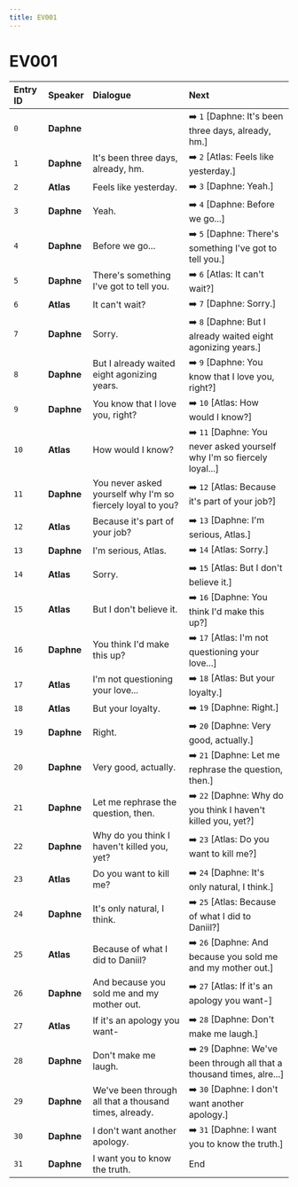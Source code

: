 ```yaml
---
title: EV001
---
```


# EV001


| Entry ID | Speaker | Dialogue | Next |
| :------- | :------ | :------- | :------------ |
| `0` | **Daphne** |  | ➡️ `1` \[Daphne: It's been three days, already, hm\.\] |
| `1` | **Daphne** | It's been three days, already, hm\. | ➡️ `2` \[Atlas: Feels like yesterday\.\] |
| `2` | **Atlas** | Feels like yesterday\. | ➡️ `3` \[Daphne: Yeah\.\] |
| `3` | **Daphne** | Yeah\. | ➡️ `4` \[Daphne: Before we go\.\.\.\] |
| `4` | **Daphne** | Before we go\.\.\. | ➡️ `5` \[Daphne: There's something I've got to tell you\.\] |
| `5` | **Daphne** | There's something I've got to tell you\. | ➡️ `6` \[Atlas: It can't wait?\] |
| `6` | **Atlas** | It can't wait? | ➡️ `7` \[Daphne: Sorry\.\] |
| `7` | **Daphne** | Sorry\. | ➡️ `8` \[Daphne: But I already waited eight agonizing years\.\] |
| `8` | **Daphne** | But I already waited eight agonizing years\. | ➡️ `9` \[Daphne: You know that I love you, right?\] |
| `9` | **Daphne** | You know that I love you, right? | ➡️ `10` \[Atlas: How would I know?\] |
| `10` | **Atlas** | How would I know? | ➡️ `11` \[Daphne: You never asked yourself why I'm so fiercely loyal\.\.\.\] |
| `11` | **Daphne** | You never asked yourself why I'm so fiercely loyal to you? | ➡️ `12` \[Atlas: Because it's part of your job?\] |
| `12` | **Atlas** | Because it's part of your job? | ➡️ `13` \[Daphne: I'm serious, Atlas\.\] |
| `13` | **Daphne** | I'm serious, Atlas\. | ➡️ `14` \[Atlas: Sorry\.\] |
| `14` | **Atlas** | Sorry\. | ➡️ `15` \[Atlas: But I don't believe it\.\] |
| `15` | **Atlas** | But I don't believe it\. | ➡️ `16` \[Daphne: You think I'd make this up?\] |
| `16` | **Daphne** | You think I'd make this up? | ➡️ `17` \[Atlas: I'm not questioning your love\.\.\.\] |
| `17` | **Atlas** | I'm not questioning your love\.\.\. | ➡️ `18` \[Atlas: But your loyalty\.\] |
| `18` | **Atlas** | But your loyalty\. | ➡️ `19` \[Daphne: Right\.\] |
| `19` | **Daphne** | Right\. | ➡️ `20` \[Daphne: Very good, actually\.\] |
| `20` | **Daphne** | Very good, actually\. | ➡️ `21` \[Daphne: Let me rephrase the question, then\.\] |
| `21` | **Daphne** | Let me rephrase the question, then\. | ➡️ `22` \[Daphne: Why do you think I haven't killed you, yet?\] |
| `22` | **Daphne** | Why do you think I haven't killed you, yet? | ➡️ `23` \[Atlas: Do you want to kill me?\] |
| `23` | **Atlas** | Do you want to kill me? | ➡️ `24` \[Daphne: It's only natural, I think\.\] |
| `24` | **Daphne** | It's only natural, I think\. | ➡️ `25` \[Atlas: Because of what I did to Daniil?\] |
| `25` | **Atlas** | Because of what I did to Daniil? | ➡️ `26` \[Daphne: And because you sold me and my mother out\.\] |
| `26` | **Daphne** | And because you sold me and my mother out\. | ➡️ `27` \[Atlas: If it's an apology you want\-\] |
| `27` | **Atlas** | If it's an apology you want\- | ➡️ `28` \[Daphne: Don't make me laugh\.\] |
| `28` | **Daphne** | Don't make me laugh\. | ➡️ `29` \[Daphne: We've been through all that a thousand times, alre\.\.\.\] |
| `29` | **Daphne** | We've been through all that a thousand times, already\. | ➡️ `30` \[Daphne: I don't want another apology\.\] |
| `30` | **Daphne** | I don't want another apology\. | ➡️ `31` \[Daphne: I want you to know the truth\.\] |
| `31` | **Daphne** | I want you to know the truth\. | End |
